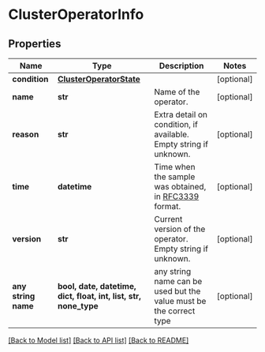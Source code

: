 # ClusterOperatorInfo


## Properties
Name | Type | Description | Notes
------------ | ------------- | ------------- | -------------
**condition** | [**ClusterOperatorState**](ClusterOperatorState.md) |  | [optional] 
**name** | **str** | Name of the operator. | [optional] 
**reason** | **str** | Extra detail on condition, if available.  Empty string if unknown. | [optional] 
**time** | **datetime** | Time when the sample was obtained, in [RFC3339](https://www.ietf.org/rfc/rfc3339.txt) format. | [optional] 
**version** | **str** | Current version of the operator.  Empty string if unknown. | [optional] 
**any string name** | **bool, date, datetime, dict, float, int, list, str, none_type** | any string name can be used but the value must be the correct type | [optional]

[[Back to Model list]](../README.md#documentation-for-models) [[Back to API list]](../README.md#documentation-for-api-endpoints) [[Back to README]](../README.md)


